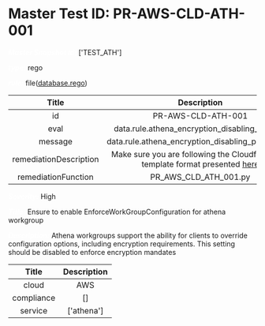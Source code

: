 



# Master Test ID: PR-AWS-CLD-ATH-001


***<font color="white">Master Snapshot Id:</font>*** ['TEST_ATH']

***<font color="white">type:</font>*** rego

***<font color="white">rule:</font>*** file([database.rego])  
  
  
  
  

|Title|Description|
| :---: | :---: |
|id|PR-AWS-CLD-ATH-001|
|eval|data.rule.athena_encryption_disabling_prevent|
|message|data.rule.athena_encryption_disabling_prevent_err|
|remediationDescription|Make sure you are following the Cloudformation template format presented <a href='https://docs.aws.amazon.com/AWSCloudFormation/latest/UserGuide/aws-resource-docdb-dbcluster.html#cfn-docdb-dbcluster-storageencrypted' target='_blank'>here</a>|
|remediationFunction|PR_AWS_CLD_ATH_001.py|


***<font color="white">Severity:</font>*** High

***<font color="white">Title:</font>*** Ensure to enable EnforceWorkGroupConfiguration for athena workgroup

***<font color="white">Description:</font>*** Athena workgroups support the ability for clients to override configuration options, including encryption requirements. This setting should be disabled to enforce encryption mandates  
  
  

|Title|Description|
| :---: | :---: |
|cloud|AWS|
|compliance|[]|
|service|['athena']|



[database.rego]: https://github.com/prancer-io/prancer-compliance-test/tree/master/aws/cloud/database.rego

